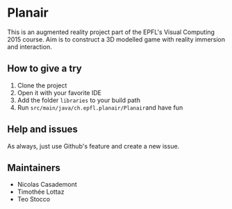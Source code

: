 # Planair

This is an augmented reality project part of the EPFL's Visual Computing 2015 course.
Aim is to construct a 3D modelled game with reality immersion and interaction.

## How to give a try

1. Clone the project
2. Open it with your favorite IDE
3. Add the folder `libraries` to your build path
4. Run `src/main/java/ch.epfl.planair/Planair`and have fun

## Help and issues

As always, just use Github's feature and create a new issue.

## Maintainers

- Nicolas Casademont
- Timothée Lottaz
- Teo Stocco
